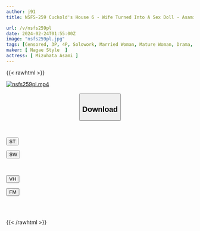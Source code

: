 ```yaml
---
author: j91
title: NSFS-259 Cuckold's House 6 - Wife Turned Into A Sex Doll - Asami Mizuhata

url: /v/nsfs259pl
date: 2024-02-24T01:55:00Z
image: "nsfs259pl.jpg"
tags: [Censored, 3P, 4P, Solowork, Married Woman, Mature Woman, Drama, Cuckold	]
maker: [ Nagae Style  ]
actress: [ Mizuhata Asami ]
---
```



{{< rawhtml >}}

<div class="video" data-videoid="rJKPzbld42fbLBx">
    <a href="javascript:;">
        <img src="/v/nsfs259pl/nsfs259pl.jpg" width="WIDTH" height="HEIGHT" alt="nsfs259pl.mp4" loading="lazy">
    </a>
</div>

<script type="text/javascript" src="https://j91.asia/asset/on-demand-st.js"></script>

<br>
  <link rel="stylesheet" href="https://j91.asia/asset/bs5.css">
  
  <center>
  <button class="btn btn-primary" type="button" data-bs-toggle="collapse" data-bs-target=".multi-collapse" aria-expanded="false" aria-controls="multiCollapseExample1 multiCollapseExample2"><h2>Download</h2></button></center>
</p>
<div class="row">
  <div class="col">
    <div class="collapse multi-collapse" id="multiCollapseExample1">
      <div class="card card-body">
	      	      <br>
<div class="buttons">  
<p><a href="https://streamtape.to/v/rJKPzbld42fbLBx" target="_blank"><button class="btn-hover color-3"><i class="fa fa-download"></i> ST</button></a></p>
<p><a href="https://cdnwish.com/gv7nztdkfwp4" target="_blank"><button class="btn-hover color-2"><i class="fa fa-download"></i> SW</button></a></p></div>
    </div>
  </div>
</div>
  <div class="col">
    <div class="collapse multi-collapse" id="multiCollapseExample2">
      <div class="card card-body">
	      <br>
<div class="buttons">
<p><a href="https://vidhidepro.com/f/6hunby2yihgb"><button class="btn-hover color-9"><i class="fa fa-download"></i> VH</button></a></p>
<p><a href="https://filemoon.sx/d/t2i31skduoeg"><button class="btn-hover color-8"><i class="fa fa-download"></i> FM</button></a></p></div>
<br><br>
      </div>
    </div>
  </div>
</div>

{{< /rawhtml >}}